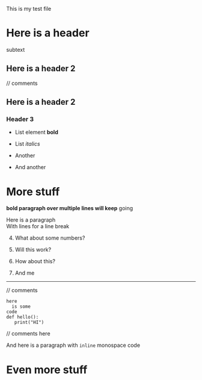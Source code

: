This is my test file

# Here is a header

subtext

## Here is a header 2

// comments
## Here is a header 2
###  Header 3
* List element **bold**
* List _italics_

* Another

* And another

# More stuff

**bold paragraph over multiple
lines will keep** going

Here is a paragraph    
With lines for a line break

4. What about some numbers?
1. Will this work?

33. How about this? 
1. And me

---
// comments

```
here
  is some 
code
def hello():
   print("HI")
```

// comments here

And here is a paragraph with `inline` monospace code

# Even more stuff
